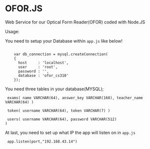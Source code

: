 # OFOR.JS
Web Service for our Optical Form Reader(OFOR) coded with Node.JS


Usage:

You need to setup your Database within <code>app.js</code> like below! 

<code>
    var db_connection = mysql.createConnection(
    {
      host     : 'localhost',
      user     : 'root',
      password : '',
      database : 'ofor_cs310'
    }); 
</code>

You need three tables in your database(MYSQL);

<code> exams( name VARCHAR(64), answer_key VARCHAR(160), teacher_name VARCHAR(64) ) </code>

<code> token( username VARCHAR(64), token VARCHAR(7) ) </code>

<code> users( username VARCHAR(64), password VARCHAR(512) )</code>


At last, you need to set up what IP the app will listen on in <code>app.js</code>


<code> app.listen(port,"192.168.43.14") </code>
